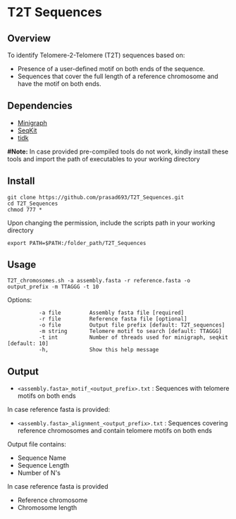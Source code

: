 # T2T Sequences

## Overview

To identify Telomere-2-Telomere (T2T) sequences based on:

- Presence of a user-defined motif on both ends of the sequence.
- Sequences that cover the full length of a reference chromosome and have the motif on both ends.

## Dependencies
- [Minigraph](https://github.com/lh3/minigraph)
- [SeqKit](https://github.com/shenwei356/seqkit)
- [tidk](https://github.com/tolkit/telomeric-identifier)

__#Note:__ In case provided pre-compiled tools do not work, kindly install these tools and import the path of executables to your working directory

## Install
```
git clone https://github.com/prasad693/T2T_Sequences.git
cd T2T_Sequences
chmod 777 *
```
Upon changing the permission, include the scripts path in your working directory
```
export PATH=$PATH:/folder_path/T2T_Sequences
```
## Usage
```
T2T_chromosomes.sh -a assembly.fasta -r reference.fasta -o output_prefix -m TTAGGG -t 10
```

Options:
```
          -a file         Assembly fasta file [required]
          -r file         Reference fasta file [optional]
          -o file         Output file prefix [default: T2T_sequences]
          -m string       Telomere motif to search [default: TTAGGG]
          -t int          Number of threads used for minigraph, seqkit [default: 10]
          -h,             Show this help message
```

## Output
- `<assembly.fasta>_motif_<output_prefix>.txt`     : Sequences with telomere motifs on both ends
  
In case reference fasta is provided:

- `<assembly.fasta>_alignment_<output_prefix>.txt` : Sequences covering reference chromosomes and contain telomere motifs on both ends

Output file contains:
- Sequence Name
- Sequence Length
- Number of N's
  
In case reference fasta is provided 

- Reference chromosome
- Chromosome length
  
